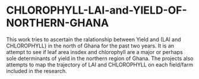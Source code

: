 # CHLOROPHYLL-LAI-and-YIELD-OF-NORTHERN-GHANA
This work tries to ascertain the ralationship between Yield and (LAI and CHLOROPHYLL) in the north of Ghana for the past two years. It is an attempt to see if leaf area
insdex and chlorophyll are a major or perhaps sole determinants of yield in the northern region of Ghana. The projects also attempts to map the trajectory of LAI and CHLOROPHYLL
on each field/farm included in the research.
